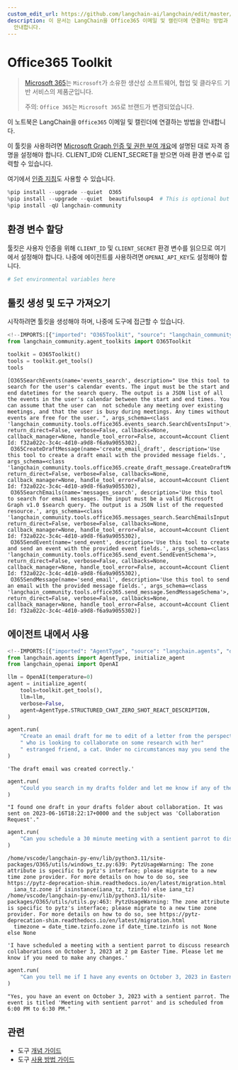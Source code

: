```yaml
---
custom_edit_url: https://github.com/langchain-ai/langchain/edit/master/docs/docs/integrations/tools/office365.ipynb
description: 이 문서는 LangChain을 Office365 이메일 및 캘린더에 연결하는 방법과 Microsoft Graph 인증 설정을
  안내합니다.
---
```


# Office365 Toolkit

> [Microsoft 365](https://www.office.com/)는 `Microsoft`가 소유한 생산성 소프트웨어, 협업 및 클라우드 기반 서비스의 제품군입니다.
> 
> 주의: `Office 365`는 `Microsoft 365`로 브랜드가 변경되었습니다.

이 노트북은 LangChain을 `Office365` 이메일 및 캘린더에 연결하는 방법을 안내합니다.

이 툴킷을 사용하려면 [Microsoft Graph 인증 및 권한 부여 개요](https://learn.microsoft.com/en-us/graph/auth/)에 설명된 대로 자격 증명을 설정해야 합니다. CLIENT_ID와 CLIENT_SECRET을 받으면 아래 환경 변수로 입력할 수 있습니다.

여기에서 [인증 지침](https://o365.github.io/python-o365/latest/getting_started.html#oauth-setup-pre-requisite)도 사용할 수 있습니다.

```python
%pip install --upgrade --quiet  O365
%pip install --upgrade --quiet  beautifulsoup4  # This is optional but is useful for parsing HTML messages
%pip install -qU langchain-community
```


## 환경 변수 할당

툴킷은 사용자 인증을 위해 `CLIENT_ID` 및 `CLIENT_SECRET` 환경 변수를 읽으므로 여기에서 설정해야 합니다. 나중에 에이전트를 사용하려면 `OPENAI_API_KEY`도 설정해야 합니다.

```python
# Set environmental variables here
```


## 툴킷 생성 및 도구 가져오기

시작하려면 툴킷을 생성해야 하며, 나중에 도구에 접근할 수 있습니다.

```python
<!--IMPORTS:[{"imported": "O365Toolkit", "source": "langchain_community.agent_toolkits", "docs": "https://api.python.langchain.com/en/latest/agent_toolkits/langchain_community.agent_toolkits.office365.toolkit.O365Toolkit.html", "title": "Office365 Toolkit"}]-->
from langchain_community.agent_toolkits import O365Toolkit

toolkit = O365Toolkit()
tools = toolkit.get_tools()
tools
```


```output
[O365SearchEvents(name='events_search', description=" Use this tool to search for the user's calendar events. The input must be the start and end datetimes for the search query. The output is a JSON list of all the events in the user's calendar between the start and end times. You can assume that the user can  not schedule any meeting over existing meetings, and that the user is busy during meetings. Any times without events are free for the user. ", args_schema=<class 'langchain_community.tools.office365.events_search.SearchEventsInput'>, return_direct=False, verbose=False, callbacks=None, callback_manager=None, handle_tool_error=False, account=Account Client Id: f32a022c-3c4c-4d10-a9d8-f6a9a9055302),
 O365CreateDraftMessage(name='create_email_draft', description='Use this tool to create a draft email with the provided message fields.', args_schema=<class 'langchain_community.tools.office365.create_draft_message.CreateDraftMessageSchema'>, return_direct=False, verbose=False, callbacks=None, callback_manager=None, handle_tool_error=False, account=Account Client Id: f32a022c-3c4c-4d10-a9d8-f6a9a9055302),
 O365SearchEmails(name='messages_search', description='Use this tool to search for email messages. The input must be a valid Microsoft Graph v1.0 $search query. The output is a JSON list of the requested resource.', args_schema=<class 'langchain_community.tools.office365.messages_search.SearchEmailsInput'>, return_direct=False, verbose=False, callbacks=None, callback_manager=None, handle_tool_error=False, account=Account Client Id: f32a022c-3c4c-4d10-a9d8-f6a9a9055302),
 O365SendEvent(name='send_event', description='Use this tool to create and send an event with the provided event fields.', args_schema=<class 'langchain_community.tools.office365.send_event.SendEventSchema'>, return_direct=False, verbose=False, callbacks=None, callback_manager=None, handle_tool_error=False, account=Account Client Id: f32a022c-3c4c-4d10-a9d8-f6a9a9055302),
 O365SendMessage(name='send_email', description='Use this tool to send an email with the provided message fields.', args_schema=<class 'langchain_community.tools.office365.send_message.SendMessageSchema'>, return_direct=False, verbose=False, callbacks=None, callback_manager=None, handle_tool_error=False, account=Account Client Id: f32a022c-3c4c-4d10-a9d8-f6a9a9055302)]
```


## 에이전트 내에서 사용

```python
<!--IMPORTS:[{"imported": "AgentType", "source": "langchain.agents", "docs": "https://api.python.langchain.com/en/latest/agents/langchain.agents.agent_types.AgentType.html", "title": "Office365 Toolkit"}, {"imported": "initialize_agent", "source": "langchain.agents", "docs": "https://api.python.langchain.com/en/latest/agents/langchain.agents.initialize.initialize_agent.html", "title": "Office365 Toolkit"}, {"imported": "OpenAI", "source": "langchain_openai", "docs": "https://api.python.langchain.com/en/latest/llms/langchain_openai.llms.base.OpenAI.html", "title": "Office365 Toolkit"}]-->
from langchain.agents import AgentType, initialize_agent
from langchain_openai import OpenAI
```


```python
llm = OpenAI(temperature=0)
agent = initialize_agent(
    tools=toolkit.get_tools(),
    llm=llm,
    verbose=False,
    agent=AgentType.STRUCTURED_CHAT_ZERO_SHOT_REACT_DESCRIPTION,
)
```


```python
agent.run(
    "Create an email draft for me to edit of a letter from the perspective of a sentient parrot"
    " who is looking to collaborate on some research with her"
    " estranged friend, a cat. Under no circumstances may you send the message, however."
)
```


```output
'The draft email was created correctly.'
```


```python
agent.run(
    "Could you search in my drafts folder and let me know if any of them are about collaboration?"
)
```


```output
"I found one draft in your drafts folder about collaboration. It was sent on 2023-06-16T18:22:17+0000 and the subject was 'Collaboration Request'."
```


```python
agent.run(
    "Can you schedule a 30 minute meeting with a sentient parrot to discuss research collaborations on October 3, 2023 at 2 pm Easter Time?"
)
```

```output
/home/vscode/langchain-py-env/lib/python3.11/site-packages/O365/utils/windows_tz.py:639: PytzUsageWarning: The zone attribute is specific to pytz's interface; please migrate to a new time zone provider. For more details on how to do so, see https://pytz-deprecation-shim.readthedocs.io/en/latest/migration.html
  iana_tz.zone if isinstance(iana_tz, tzinfo) else iana_tz)
/home/vscode/langchain-py-env/lib/python3.11/site-packages/O365/utils/utils.py:463: PytzUsageWarning: The zone attribute is specific to pytz's interface; please migrate to a new time zone provider. For more details on how to do so, see https://pytz-deprecation-shim.readthedocs.io/en/latest/migration.html
  timezone = date_time.tzinfo.zone if date_time.tzinfo is not None else None
```


```output
'I have scheduled a meeting with a sentient parrot to discuss research collaborations on October 3, 2023 at 2 pm Easter Time. Please let me know if you need to make any changes.'
```


```python
agent.run(
    "Can you tell me if I have any events on October 3, 2023 in Eastern Time, and if so, tell me if any of them are with a sentient parrot?"
)
```


```output
"Yes, you have an event on October 3, 2023 with a sentient parrot. The event is titled 'Meeting with sentient parrot' and is scheduled from 6:00 PM to 6:30 PM."
```


## 관련

- 도구 [개념 가이드](/docs/concepts/#tools)
- 도구 [사용 방법 가이드](/docs/how_to/#tools)